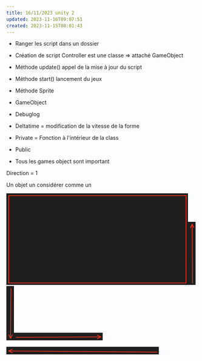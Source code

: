 ```yaml
---
title: 16/11/2023 unity 2
updated: 2023-11-16T09:07:51
created: 2023-11-15T08:01:43
---
```


- Ranger les script dans un dossier

- Création de script Controller est une classe =\> attaché GameObject

- Méthode update() appel de la mise à jour du script

- Méthode start() lancement du jeux

- Méthode Sprite

- GameObject

- Debuglog

- Deltatime = modification de la vitesse de la forme

- Private = Fonction à l'intérieur de la class

- Public

- Tous les games object sont important

Direction = 1

Un objet un considérer comme un

![image1](resources/0512d8f1e07a4c2a8d81933577a49c2d.png)![image2](resources/3e4d9ce3b51f4dde837eedca75d04d78.png)![image3](resources/0d71298bdfdd48eda2244fdf2ac4a86b.png)![image4](resources/5211d67b851d40de8face68e7f2106d4.png)

![image5](resources/003c103e92da4ec6a137f38b0a6f0e4a.png)
